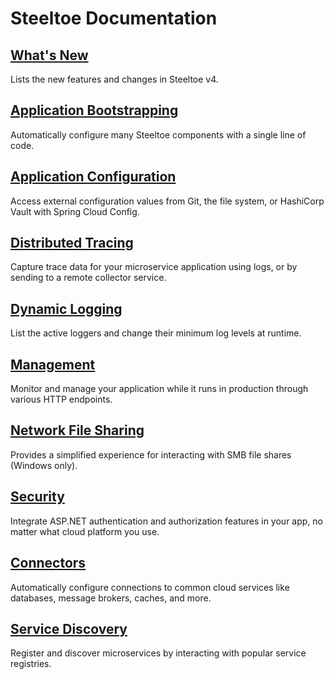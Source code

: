 # Steeltoe Documentation

## [What's New](./whats-new.md)

Lists the new features and changes in Steeltoe v4.

## [Application Bootstrapping](../bootstrap/index.md)

Automatically configure many Steeltoe components with a single line of code.

## [Application Configuration](../configuration/index.md)

Access external configuration values from Git, the file system, or HashiCorp Vault with Spring Cloud Config.

## [Distributed Tracing](../tracing/index.md)

Capture trace data for your microservice application using logs, or by sending to a remote collector service.

## [Dynamic Logging](../logging/index.md)

List the active loggers and change their minimum log levels at runtime.

## [Management](../management/index.md)

Monitor and manage your application while it runs in production through various HTTP endpoints.

## [Network File Sharing](../fileshares/index.md)

Provides a simplified experience for interacting with SMB file shares (Windows only).

## [Security](../security/index.md)

Integrate ASP.NET authentication and authorization features in your app, no matter what cloud platform you use.

## [Connectors](../connectors/index.md)

Automatically configure connections to common cloud services like databases, message brokers, caches, and more.

## [Service Discovery](../discovery/index.md)

Register and discover microservices by interacting with popular service registries.
